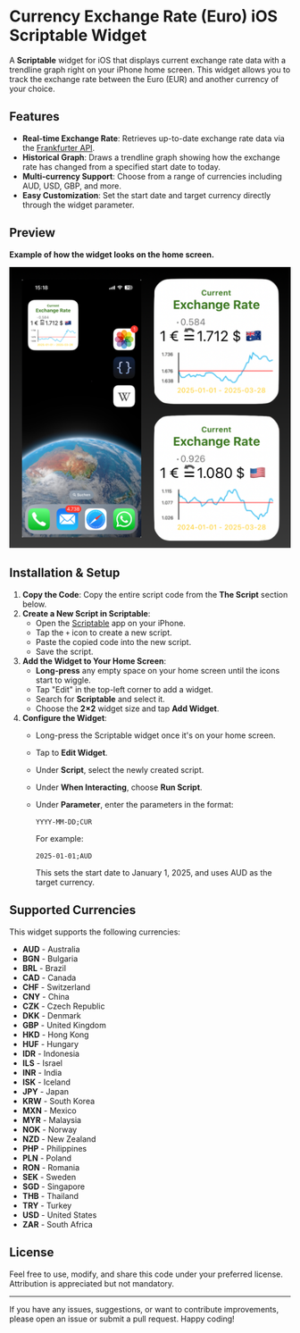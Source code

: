 
# Currency Exchange Rate (Euro) iOS Scriptable Widget

A **Scriptable** widget for iOS that displays current exchange rate data with a trendline graph right on your iPhone home screen. This widget allows you to track the exchange rate between the Euro (EUR) and another currency of your choice.

## Features

- **Real-time Exchange Rate**: Retrieves up-to-date exchange rate data via the [Frankfurter API](https://github.com/lineofflight/frankfurter).
- **Historical Graph**: Draws a trendline graph showing how the exchange rate has changed from a specified start date to today.
- **Multi-currency Support**: Choose from a range of currencies including AUD, USD, GBP, and more.
- **Easy Customization**: Set the start date and target currency directly through the widget parameter.

## Preview
**Example of how the widget looks on the home screen.**

<p align="center">
  <a href="https://github.com/marius-giesa/euro-exchange-widget/blob/main/Exchange_Widget_Example.png">
    <img src="https://github.com/marius-giesa/euro-exchange-widget/blob/main/Exchange_Widget_Example.png" alt="Bootstrap logo" width="800">
  </a>
</p>


## Installation & Setup

1. **Copy the Code**: Copy the entire script code from the **The Script** section below.
2. **Create a New Script in Scriptable**:  
   - Open the [Scriptable](https://scriptable.app/) app on your iPhone.
   - Tap the `+` icon to create a new script.
   - Paste the copied code into the new script.
   - Save the script.
3. **Add the Widget to Your Home Screen**:
   - **Long-press** any empty space on your home screen until the icons start to wiggle.
   - Tap "Edit" in the top-left corner to add a widget.
   - Search for **Scriptable** and select it.
   - Choose the **2×2** widget size and tap **Add Widget**.
4. **Configure the Widget**:
   - Long-press the Scriptable widget once it's on your home screen.
   - Tap to **Edit Widget**.
   - Under **Script**, select the newly created script.
   - Under **When Interacting**, choose **Run Script**.
   - Under **Parameter**, enter the parameters in the format:  
     
     ```
     YYYY-MM-DD;CUR
     ```
     
     For example:
     
     ```
     2025-01-01;AUD
     ```
     
     This sets the start date to January 1, 2025, and uses AUD as the target currency.

## Supported Currencies

This widget supports the following currencies:

- **AUD** - Australia
- **BGN** - Bulgaria
- **BRL** - Brazil
- **CAD** - Canada
- **CHF** - Switzerland
- **CNY** - China
- **CZK** - Czech Republic
- **DKK** - Denmark
- **GBP** - United Kingdom
- **HKD** - Hong Kong
- **HUF** - Hungary
- **IDR** - Indonesia
- **ILS** - Israel
- **INR** - India
- **ISK** - Iceland
- **JPY** - Japan
- **KRW** - South Korea
- **MXN** - Mexico
- **MYR** - Malaysia
- **NOK** - Norway
- **NZD** - New Zealand
- **PHP** - Philippines
- **PLN** - Poland
- **RON** - Romania
- **SEK** - Sweden
- **SGD** - Singapore
- **THB** - Thailand
- **TRY** - Turkey
- **USD** - United States
- **ZAR** - South Africa


## License

Feel free to use, modify, and share this code under your preferred license. Attribution is appreciated but not mandatory.

---

If you have any issues, suggestions, or want to contribute improvements, please open an issue or submit a pull request. Happy coding!
